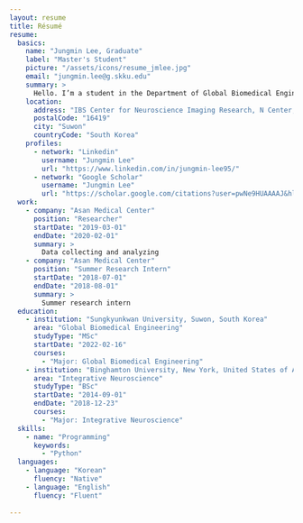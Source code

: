 ```yaml
---
layout: resume
title: Résumé
resume:
  basics:
    name: "Jungmin Lee, Graduate"
    label: "Master's Student"
    picture: "/assets/icons/resume_jmlee.jpg"
    email: "jungmin.lee@g.skku.edu"
    summary: >
      Hello. I’m a student in the Department of Global Biomedical Engineering at Sungkyunkwan University (SKKU). I am interested in understanding human cognition as a whole, such as what human cognition is, how it is formed, what mechanisms it has, and even how it can be connected to current artificial intelligence. To this end, my research interest aims to study predictive coding to find out if the brain continues to generate and update models used to predict sensory inputs that are compared to actual. I am also interested in reinforcement learning and machine learning.
    location:
      address: "IBS Center for Neuroscience Imaging Research, N Center, Sungkyunkwan University, Seobu-ro 2066, Jangan-gu"
      postalCode: "16419"
      city: "Suwon"
      countryCode: "South Korea"
    profiles:
      - network: "Linkedin"
        username: "Jungmin Lee"
        url: "https://www.linkedin.com/in/jungmin-lee95/"
      - network: "Google Scholar"
        username: "Jungmin Lee"
        url: "https://scholar.google.com/citations?user=pwNe9HUAAAAJ&hl=en&authuser=1"       
  work:
    - company: "Asan Medical Center"
      position: "Researcher"
      startDate: "2019-03-01"
      endDate: "2020-02-01"
      summary: >
        Data collecting and analyzing
    - company: "Asan Medical Center"
      position: "Summer Research Intern"
      startDate: "2018-07-01"
      endDate: "2018-08-01"
      summary: >
        Summer research intern 
  education:
    - institution: "Sungkyunkwan University, Suwon, South Korea"
      area: "Global Biomedical Engineering"
      studyType: "MSc"
      startDate: "2022-02-16" 
      courses:
        - "Major: Global Biomedical Engineering"
    - institution: "Binghamton University, New York, United States of America"
      area: "Integrative Neuroscience"
      studyType: "BSc"
      startDate: "2014-09-01"
      endDate: "2018-12-23"
      courses:
        - "Major: Integrative Neuroscience"
  skills:
    - name: "Programming"
      keywords:
        - "Python"    
  languages:
    - language: "Korean"
      fluency: "Native"
    - language: "English"
      fluency: "Fluent"
      
---
```

